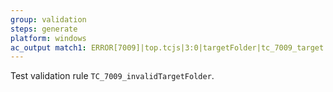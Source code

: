```yaml
---
group: validation
steps: generate
platform: windows
ac_output match1: ERROR[7009]|top.tcjs|3:0|targetFolder|tc_7009_target
---
```

Test validation rule `TC_7009_invalidTargetFolder`.

